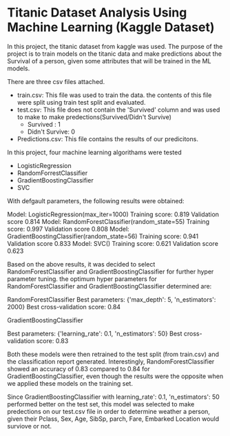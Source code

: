 # Titanic Dataset Analysis Using Machine Learning (Kaggle Dataset)

In this project, the titanic dataset from kaggle was used. The purpose of the project is to train models on the titanic data and make predictions about the Survival of a person, given some attributes that will be trained in the ML models.

There are three csv files attached.
- train.csv: This file was used to train the data. the contents of this file were split using train test split and evaluated.
- test.csv: This file does not contain the 'Survived' column and was used to make to make predections(Survived/Didn't Survive) 
    - Survived : 1
    - Didn't Survive: 0
- Predictions.csv: This file contains the results of our predicitons.


In this project, four machine learning algorithams were tested

- LogisticRegression 
- RandomForrestClassifier 
- GradientBoostingClassifier
- SVC 

With defgault parameters, the following results were obtained:

Model: LogisticRegression(max_iter=1000)  Training score: 0.819  Validation score 0.814 
Model: RandomForestClassifier(random_state=55)  Training score: 0.997  Validation score 0.808 
Model: GradientBoostingClassifier(random_state=56)  Training score: 0.941  Validation score 0.833 
Model: SVC()  Training score: 0.621  Validation score 0.623

Based on the above results, it was decided to select RandomForestClassifier and GradientBoostingClassifier for further hyper parameter tuning.
the optimum hyper parameters for RandomForestClassifier and GradientBoostingClassifier determined are:

RandomForestClassifier
Best parameters: {'max_depth': 5, 'n_estimators': 2000}
Best cross-validation score: 0.84

GradientBoostingClassifier

Best parameters: {'learning_rate': 0.1, 'n_estimators': 50}
Best cross-validation score: 0.83

Both these models were then retrained to the test split (from train.csv) and the classification report generated. Interestingly, RandomForestClassifier showed an accuracy of 0.83 compared to 0.84 for GradientBoostingClassifier, even though the results were the opposite when we applied these models on the training set.

Since GradientBoostingClassifier with learning_rate': 0.1, 'n_estimators': 50 performed better on the test set, this model was selected to make predections on our test.csv file in order to determine weather a person, given their Pclass, Sex, Age, SibSp, parch, Fare, Embarked Location would surviove or not.
